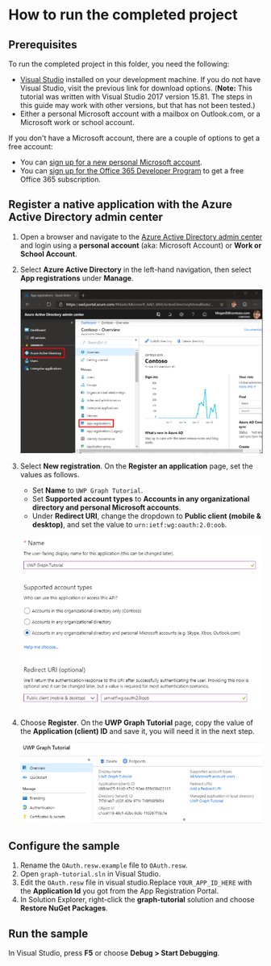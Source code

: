 # How to run the completed project

## Prerequisites

To run the completed project in this folder, you need the following:

- [Visual Studio](https://visualstudio.microsoft.com/vs/) installed on your development machine. If you do not have Visual Studio, visit the previous link for download options. (**Note:** This tutorial was written with Visual Studio 2017 version 15.81. The steps in this guide may work with other versions, but that has not been tested.)
- Either a personal Microsoft account with a mailbox on Outlook.com, or a Microsoft work or school account.

If you don't have a Microsoft account, there are a couple of options to get a free account:

- You can [sign up for a new personal Microsoft account](https://signup.live.com/signup?wa=wsignin1.0&rpsnv=12&ct=1454618383&rver=6.4.6456.0&wp=MBI_SSL_SHARED&wreply=https://mail.live.com/default.aspx&id=64855&cbcxt=mai&bk=1454618383&uiflavor=web&uaid=b213a65b4fdc484382b6622b3ecaa547&mkt=E-US&lc=1033&lic=1).
- You can [sign up for the Office 365 Developer Program](https://developer.microsoft.com/office/dev-program) to get a free Office 365 subscription.

## Register a native application with the Azure Active Directory admin center

1. Open a browser and navigate to the [Azure Active Directory admin center](https://aad.portal.azure.com) and login using a **personal account** (aka: Microsoft Account) or **Work or School Account**.

1. Select **Azure Active Directory** in the left-hand navigation, then select **App registrations** under **Manage**.

    ![A screenshot of the App registrations ](/tutorial/images/aad-portal-app-registrations.png)

1. Select **New registration**. On the **Register an application** page, set the values as follows.

    - Set **Name** to `UWP Graph Tutorial`.
    - Set **Supported account types** to **Accounts in any organizational directory and personal Microsoft accounts**.
    - Under **Redirect URI**, change the dropdown to **Public client (mobile & desktop)**, and set the value to `urn:ietf:wg:oauth:2.0:oob`.

    ![A screenshot of the Register an application page](/tutorial/images/aad-register-app.png)

1. Choose **Register**. On the **UWP Graph Tutorial** page, copy the value of the **Application (client) ID** and save it, you will need it in the next step.

    ![A screenshot of the application ID of the new app registration](/tutorial/images/aad-application-id.png)

## Configure the sample

1. Rename the `OAuth.resw.example` file to `OAuth.resw`.
1. Open `graph-tutorial.sln` in Visual Studio.
1. Edit the `OAuth.resw` file in visual studio.Replace `YOUR_APP_ID_HERE` with the **Application Id** you got from the App Registration Portal.
1. In Solution Explorer, right-click the **graph-tutorial** solution and choose **Restore NuGet Packages**.

## Run the sample

In Visual Studio, press **F5** or choose **Debug > Start Debugging**.
